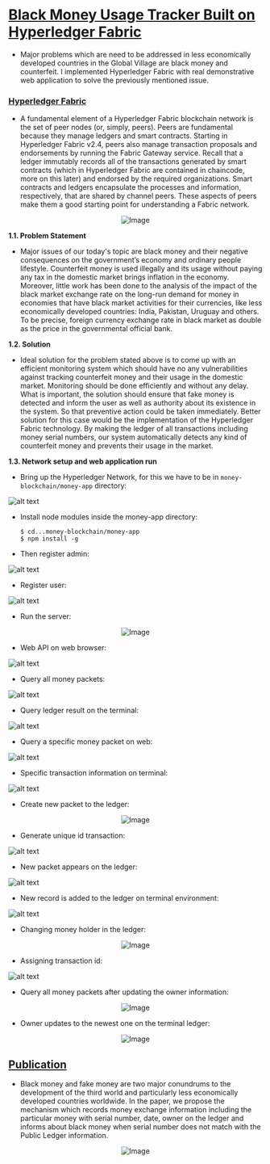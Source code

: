 # [Black Money Usage Tracker Built on Hyperledger Fabric](https://www.kci.go.kr/kciportal/ci/sereArticleSearch/ciSereArtiView.kci?sereArticleSearchBean.artiId=ART002594524)

- Major problems which are need to be addressed in less economically developed countries in the Global Village are black money and
counterfeit. I implemented Hyperledger Fabric with real demonstrative web application to solve the previously mentioned issue.

### [Hyperledger Fabric](https://www.hyperledger.org/use/fabric)

- A fundamental element of a Hyperledger Fabric blockchain network is the set of peer nodes (or, simply, peers). Peers are fundamental because they manage ledgers and smart contracts. Starting in Hyperledger Fabric v2.4, peers also manage transaction proposals and endorsements by running the Fabric Gateway service. Recall that a ledger immutably records all of the transactions generated by smart contracts (which in Hyperledger Fabric are contained in chaincode, more on this later) and endorsed by the required organizations. Smart contracts and ledgers encapsulate the processes and information, respectively, that are shared by channel peers. These aspects of peers make them a good starting point for understanding a Fabric network.

<p align="center">
  <img src="https://user-images.githubusercontent.com/24220136/231626996-af1607f9-0001-4855-ac8c-c1ddb3a4338a.png" alt="Image">
</p>

**1.1.	Problem Statement**
 
- Major issues of our today's topic are black money and their negative consequences on the government’s economy and ordinary people 
lifestyle. Counterfeit money is used illegally and its usage without paying any tax in the domestic market brings inflation in
the economy. Moreover, little work has been done to the analysis of the impact of the black market exchange rate on the long-run
demand for money in economies that have black market activities for their currencies, like less economically developed countries:
India, Pakistan, Uruguay and others. To be precise, foreign currency exchange rate in black market as double as the price in the 
governmental official bank.      

**1.2.	Solution**

- Ideal solution for the problem stated above is to come up with an efficient monitoring system which should have no any
vulnerabilities against tracking counterfeit money and their usage in the domestic market. Monitoring should be done efficiently and
without any delay. What is important, the solution should ensure that fake money is detected and inform the user as well as authority 
about its existence in the system. So that preventive action could be taken immediately. Better solution for this case would be the
implementation of the Hyperledger Fabric technology. By making the ledger of all transactions including money serial numbers, our system
automatically detects any kind of counterfeit money and prevents their usage in the market.    

**1.3. Network setup and web application run**

- Bring up the Hyperledger Network, for this we have to be in `money-blockchain/money-app` directory: 

![alt text](https://github.com/af4092/money-blockchain/blob/master/images/Test1.PNG?raw=true)

- Install node modules inside the money-app directory:
  ```
  $ cd...money-blockchain/money-app
  $ npm install -g
  ```
- Then register admin:

![alt text](https://github.com/af4092/money-blockchain/blob/master/images/Test2.PNG?raw=true)

- Register user:

![alt text](https://github.com/af4092/money-blockchain/blob/master/images/Test3.PNG?raw=true)

- Run the server:

<p align="center">
  <img src="https://github.com/af4092/money-blockchain/blob/master/images/Test4.PNG" alt="Image">
</p>

- Web API on web browser:

![alt text](https://github.com/af4092/money-blockchain/blob/master/images/Test5.PNG?raw=true)

- Query all money packets:

![alt text](https://github.com/af4092/money-blockchain/blob/master/images/Test6.png?raw=true)

- Query ledger result on the terminal:

![alt text](https://github.com/af4092/money-blockchain/blob/master/images/Test7.png?raw=true)

- Query a specific money packet on web:

![alt text](https://github.com/af4092/money-blockchain/blob/master/images/Test8.PNG?raw=true)

- Specific transaction information on terminal:

![alt text](https://github.com/af4092/money-blockchain/blob/master/images/Test9.PNG?raw=true)

- Create new packet to the ledger:

<p align="center">
  <img src="https://github.com/af4092/money-blockchain/blob/master/images/Test10.PNG" alt="Image">
</p>

- Generate unique id transaction:

![alt text](https://github.com/af4092/money-blockchain/blob/master/images/Test11.PNG?raw=true)

- New packet appears on the ledger:

![alt text](https://github.com/af4092/money-blockchain/blob/master/images/Test12.PNG?raw=true)

- New record is added to the ledger on terminal environment:

![alt text](https://github.com/af4092/money-blockchain/blob/master/images/Test13.PNG?raw=true)

- Changing money holder in the ledger:

<p align="center">
  <img src="https://github.com/af4092/money-blockchain/blob/master/images/Test14.PNG" alt="Image">
</p>

- Assigning transaction id:

![alt text](https://github.com/af4092/money-blockchain/blob/master/images/Test15.PNG?raw=true)

- Query all money packets after updating the owner information:

<p align="center">
  <img src="https://github.com/af4092/money-blockchain/blob/master/images/Test16.PNG" alt="Image">
</p>

- Owner updates to the newest one on the terminal ledger:

<p align="center">
  <img src="https://github.com/af4092/money-blockchain/blob/master/images/Test17.PNG" alt="Image">
</p>

## [Publication](https://www.dbpia.co.kr/journal/articleDetail?nodeId=NODE09354936&language=ko_KR&hasTopBanner=true)

- Black money and fake money are two major conundrums to the development of the third world and particularly less economically developed countries worldwide.
In the paper, we propose the mechanism which records money exchange information including the particular money with serial number, date, owner on the ledger and informs about black money when serial number does not match with the Public Ledger information.

<p align="center">
  <img src="https://github.com/af4092/Hyperledger-Fabric/assets/24220136/16a6b45e-e06f-408b-80a8-8e5e86f86348" alt="Image">
</p>
